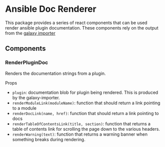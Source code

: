 # Ansible Doc Renderer

This package provides a series of react components that can be used render ansible
plugin documentation. These components rely on the output from the [galaxy importer](https://github.com/ansible/ansible-hub-ui)

## Components

### RenderPluginDoc

Renders the documentation strings from a plugin.

Props

-   `plugin`: documentation blob for plugin being rendered. This is produced by the
    galaxy-importer.
-   `renderModuleLink(moduleName)`: function that should return a link pointing to a module
-   `renderDocLink(name, href)`: function that should return a link pointing to docs
-   `renderTableOfContentsLink(title, section)`: function that returns a table of contents
    link for scrolling the page down to the various headers.
-   `renderWarning(text)`: function that returns a warning banner when something breaks during rendering.
